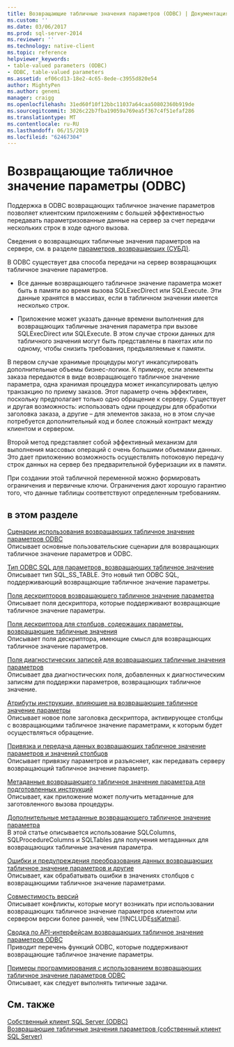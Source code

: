 ```yaml
---
title: Возвращающие табличные значения параметров (ODBC) | Документация Майкрософт
ms.custom: ''
ms.date: 03/06/2017
ms.prod: sql-server-2014
ms.reviewer: ''
ms.technology: native-client
ms.topic: reference
helpviewer_keywords:
- table-valued parameters (ODBC)
- ODBC, table-valued parameters
ms.assetid: ef06cd13-18e2-4c65-8ede-c3955d820e54
author: MightyPen
ms.author: genemi
manager: craigg
ms.openlocfilehash: 31ed60f10f12bbc11037a64caa50802360b919de
ms.sourcegitcommit: 3026c22b7fba19059a769ea5f367c4f51efaf286
ms.translationtype: MT
ms.contentlocale: ru-RU
ms.lasthandoff: 06/15/2019
ms.locfileid: "62467304"
---
```

# <a name="table-valued-parameters-odbc"></a>Возвращающие табличное значение параметры (ODBC)
  Поддержка в ODBC возвращающих табличное значение параметров позволяет клиентским приложениям с большей эффективностью передавать параметризованные данные на сервер за счет передачи нескольких строк в ходе одного вызова.  
  
 Сведения о возвращающих табличные значения параметров на сервере, см. в разделе [параметров, возвращающих &#40;СУБД&#41;](../tables/use-table-valued-parameters-database-engine.md).  
  
 В ODBC существует два способа передачи на сервер возвращающих табличное значение параметров.  
  
-   Все данные возвращающего табличное значение параметра может быть в памяти во время вызова SQLExecDirect или SQLExecute. Эти данные хранятся в массивах, если в табличном значении имеется несколько строк.  
  
-   Приложение может указать данные времени выполнения для возвращающих табличные значения параметра при вызове SQLExecDirect или SQLExecute. В этом случае строки данных для табличного значения могут быть представлены в пакетах или по одному, чтобы снизить требования, предъявляемые к памяти.  
  
 В первом случае хранимые процедуры могут инкапсулировать дополнительные объемы бизнес-логики. К примеру, если элементы заказа передаются в виде возвращающего табличное значение параметра, одна хранимая процедура может инкапсулировать целую транзакцию по приему заказов. Этот параметр очень эффективен, поскольку предполагает только одно обращение к серверу. Существует и другая возможность: использовать одни процедуры для обработки заголовка заказа, а другие – для элементов заказа, но в этом случае потребуется дополнительный код и более сложный контракт между клиентом и сервером.  
  
 Второй метод представляет собой эффективный механизм для выполнения массовых операций с очень большими объемами данных. Это дает приложению возможность осуществлять потоковую передачу строк данных на сервер без предварительной буферизации их в памяти.  
  
 При создании этой табличной переменной можно формировать ограничения и первичные ключи. Ограничения дают хорошую гарантию того, что данные таблицы соответствуют определенным требованиям.  
  
## <a name="in-this-section"></a>в этом разделе  
 [Сценарии использования возвращающих табличное значение параметров ODBC](uses-of-odbc-table-valued-parameters.md)  
 Описывает основные пользовательские сценарии для возвращающих табличное значение параметров и ODBC.  
  
 [Тип ODBC SQL для параметров, возвращающих табличное значение](odbc-sql-type-for-table-valued-parameters.md)  
 Описывает тип SQL_SS_TABLE. Это новый тип ODBC SQL, поддерживающий возвращающие табличное значение параметры.  
  
 [Поля дескрипторов возвращающего табличное значение параметра](table-valued-parameter-descriptor-fields.md)  
 Описывает поля дескриптора, которые поддерживают возвращающие табличное значение параметры.  
  
 [Поля дескриптора для столбцов, содержащих параметры, возвращающие табличные значения](descriptor-fields-for-table-valued-parameter-constituent-columns.md)  
 Описывает поля дескриптора, имеющие смысл для возвращающих табличное значение параметров.  
  
 [Поля диагностических записей для возвращающих табличные значения параметров](table-valued-parameter-diagnostic-record-fields.md)  
 Описывает два диагностических поля, добавленных к диагностическим записям для поддержки параметров, возвращающих табличное значение.  
  
 [Атрибуты инструкции, влияющие на возвращающие табличное значение параметры](statement-attributes-that-affect-table-valued-parameters.md)  
 Описывает новое поле заголовка дескриптора, активирующее столбцы с возвращающими табличное значение параметрами, к которым будет осуществляться обращение.  
  
 [Привязка и передача данных возвращающих табличное значение параметров и значений столбцов](binding-and-data-transfer-of-table-valued-parameters-and-column-values.md)  
 Описывает привязку параметров и разъясняет, как передавать серверу возвращающий табличное значение параметр.  
  
 [Метаданные возвращающего табличное значение параметра для подготовленных инструкций](table-valued-parameter-metadata-for-prepared-statements.md)  
 Описывает, как приложение может получить метаданные для заготовленного вызова процедуры.  
  
 [Дополнительные метаданные возвращающего табличное значение параметра](additional-table-valued-parameter-metadata.md)  
 В этой статье описывается использование SQLColumns, SQLProcedureColumns и SQLTables для получения метаданных для возвращающих табличные значения параметра.  
  
 [Ошибки и предупреждения преобразования данных возвращающих табличное значение параметров и другие](table-valued-parameter-data-conversion-and-other-errors-and-warnings.md)  
 Описывает, как обрабатывать ошибки в значениях столбцов с возвращающими табличное значение параметрами.  
  
 [Совместимость версий](cross-version-compatibility.md)  
 Описывает конфликты, которые могут возникать при использовании возвращающих табличное значение параметров клиентом или сервером версии более ранней, чем [!INCLUDE[ssKatmai](../../includes/sskatmai-md.md)].  
  
 [Сводка по API-интерфейсам возвращающих табличное значение параметров ODBC](odbc-table-valued-parameter-api-summary.md)  
 Приводит перечень функций ODBC, которые поддерживают возвращающие табличное значение параметры.  
  
 [Примеры программирования с использованием возвращающих табличное значение параметров ODBC](../../database-engine/dev-guide/odbc-table-valued-parameter-programming-examples.md)  
 Описывает, как следует выполнять типичные задачи.  
  
## <a name="see-also"></a>См. также  
 [Собственный клиент SQL Server &#40;ODBC&#41;](../native-client/odbc/sql-server-native-client-odbc.md)   
 [Возвращающие табличные значения параметров &#40;собственный клиент SQL Server&#41;](../native-client/features/table-valued-parameters-sql-server-native-client.md)  
  
  
